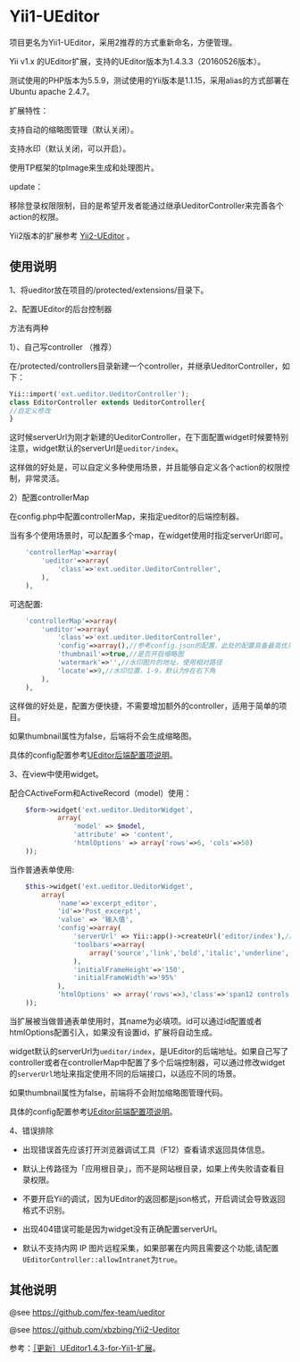 Yii1-UEditor
===================
项目更名为Yii1-UEditor，采用2推荐的方式重新命名，方便管理。

Yii v1.x 的UEditor扩展，支持的UEditor版本为1.4.3.3（20160526版本）。

测试使用的PHP版本为5.5.9，测试使用的Yii版本是1.1.15，采用alias的方式部署在Ubuntu apache 2.4.7。

扩展特性：

支持自动的缩略图管理（默认关闭）。

支持水印（默认关闭，可以开启）。

使用TP框架的tpImage来生成和处理图片。

update：

移除登录权限限制，目的是希望开发者能通过继承UeditorController来完善各个action的权限。

Yii2版本的扩展参考 [Yii2-UEditor](https://github.com/xbzbing/Yii2-UEditor "Yii2版本的UEditor扩展") 。

使用说明
---------------------

1、将ueditor放在项目的/protected/extensions/目录下。

2、配置UEditor的后台控制器

方法有两种

1）、自己写controller （推荐）

在/protected/controllers目录新建一个controller，并继承UeditorController，如下：

```php
Yii::import('ext.ueditor.UeditorController');
class EditorController extends UeditorController{
//自定义修改
}
```

这时候serverUrl为刚才新建的UeditorController，在下面配置widget时候要特别注意，widget默认的serverUrl是`ueditor/index`。

这样做的好处是，可以自定义多种使用场景，并且能够自定义各个action的权限控制，非常灵活。

2）配置controllerMap

在config.php中配置controllerMap，来指定ueditor的后端控制器。

当有多个使用场景时，可以配置多个map，在widget使用时指定serverUrl即可。

```php
    'controllerMap'=>array(
        'ueditor'=>array(
            'class'=>'ext.ueditor.UeditorController',
        ),
    ),
```

可选配置:

```php
    'controllerMap'=>array(
        'ueditor'=>array(
            'class'=>'ext.ueditor.UeditorController',
            'config'=>array(),//参考config.json的配置，此处的配置具备最高优先级
            'thumbnail'=>true,//是否开启缩略图
            'watermark'=>'',//水印图片的地址，使用相对路径
            'locate'=>9,//水印位置，1-9，默认为9在右下角
        ),
    ),
```

这样做的好处是，配置方便快捷，不需要增加额外的controller，适用于简单的项目。

如果thumbnail属性为false，后端将不会生成缩略图。

具体的config配置参考[UEditor后端配置项说明](http://fex.baidu.com/ueditor/#server-config "后端配置项说明.md")。

3、在view中使用widget。

配合CActiveForm和ActiveRecord（model）使用：

```php
    $form->widget('ext.ueditor.UeditorWidget',
            array(
                'model' => $model,
                'attribute' => 'content',
                'htmlOptions' => array('rows'=>6, 'cols'=>50)
    ));
```

当作普通表单使用:

```php
    $this->widget('ext.ueditor.UeditorWidget',
        array(
            'name'=>'excerpt_editor',
            'id'=>'Post_excerpt',
            'value' => '输入值',
            'config'=>array(
                'serverUrl' => Yii::app()->createUrl('editor/index'),//指定serverUrl，用于文件上传处理。默认是｀ueditor/index｀，如果自己实现了上传接口，可以更改通过修改`serverurl`来使用自定义的后端接口。
                'toolbars'=>array(
                    array('source','link','bold','italic','underline','forecolor','superscript','insertimage','spechars','blockquote')
                ),
                'initialFrameHeight'=>'150',
                'initialFrameWidth'=>'95%'
            ),
            'htmlOptions' => array('rows'=>3,'class'=>'span12 controls')
    ));
```

当扩展被当做普通表单使用时，其name为必填项。id可以通过id配置或者htmlOptions配置引入，如果没有设置id，扩展将自动生成。

widget默认的serverUrl为`ueditor/index`，是UEditor的后端地址。如果自己写了controller或者在controllerMap中配置了多个后端控制器，可以通过修改widget的`serverUrl`地址来指定使用不同的后端接口，以适应不同的场景。

如果thumbnail属性为false，前端将不会附加缩略图管理代码。

具体的config配置参考[UEditor前端配置项说明](http://fex.baidu.com/ueditor/#start-config "前端配置项说明.md")。

4、错误排除

- 出现错误首先应该打开浏览器调试工具（F12）查看请求返回具体信息。

- 默认上传路径为「应用根目录」，而不是网站根目录，如果上传失败请查看目录权限。

- 不要开启Yii的调试，因为UEditor的返回都是json格式，开启调试会导致返回格式不识别。

- 出现404错误可能是因为widget没有正确配置serverUrl。

- 默认不支持内网 IP 图片远程采集，如果部署在内网且需要这个功能,请配置`UEditorController::allowIntranet`为`true`。


其他说明
---------------------
@see https://github.com/fex-team/ueditor

@see https://github.com/xbzbing/Yii2-Ueditor

参考：[［更新］UEditor1.4.3-for-Yii1-扩展](http://www.crazydb.com/archive/更新_UEditor1.4.3-for-Yii1-扩展 "UEditor1.4.3-for-Yii1-扩展")。

